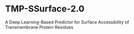 # TMP-SSurface-2.0
A Deep Learning-Based Predictor for Surface Accessibility of Transmembrane Protein Residues
